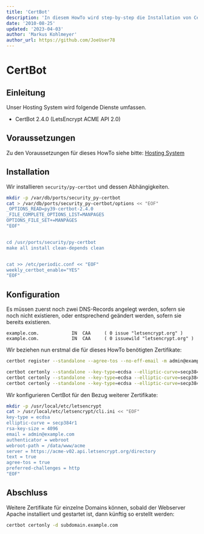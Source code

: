 ```yaml
---
title: 'CertBot'
description: 'In diesem HowTo wird step-by-step die Installation von CertBot für ein Hosting System auf Basis von FreeBSD 64Bit auf einem dedizierten Server beschrieben.'
date: '2010-08-25'
updated: '2023-04-03'
author: 'Markus Kohlmeyer'
author_url: https://github.com/JoeUser78
---
```


# CertBot

## Einleitung

Unser Hosting System wird folgende Dienste umfassen.

- CertBot 2.4.0 (LetsEncrypt ACME API 2.0)

## Voraussetzungen

Zu den Voraussetzungen für dieses HowTo siehe bitte: [Hosting System](/howtos/freebsd/hosting_system/)

## Installation

Wir installieren `security/py-certbot` und dessen Abhängigkeiten.

``` bash
mkdir -p /var/db/ports/security_py-certbot
cat > /var/db/ports/security_py-certbot/options << "EOF"
_OPTIONS_READ=py39-certbot-2.4.0
_FILE_COMPLETE_OPTIONS_LIST=MANPAGES
OPTIONS_FILE_SET+=MANPAGES
"EOF"


cd /usr/ports/security/py-certbot
make all install clean-depends clean


cat >> /etc/periodic.conf << "EOF"
weekly_certbot_enable="YES"
"EOF"
```

## Konfiguration

Es müssen zuerst noch zwei DNS-Records angelegt werden, sofern sie noch nicht existieren, oder entsprechend geändert werden, sofern sie bereits existieren.

``` dns-zone
example.com.            IN  CAA     ( 0 issue "letsencrypt.org" )
example.com.            IN  CAA     ( 0 issuewild "letsencrypt.org" )
```

Wir beziehen nun erstmal die für dieses HowTo benötigten Zertifikate:

``` bash
certbot register --standalone --agree-tos --no-eff-email -m admin@example.com

certbot certonly --standalone --key-type=ecdsa --elliptic-curve=secp384r1 -d devnull.example.com -d example.com
certbot certonly --standalone --key-type=ecdsa --elliptic-curve=secp384r1 -d mail.example.com
certbot certonly --standalone --key-type=ecdsa --elliptic-curve=secp384r1 -d www.example.com
```

Wir konfigurieren CertBot für den Bezug weiterer Zertifikate:

``` bash
mkdir -p /usr/local/etc/letsencrypt
cat > /usr/local/etc/letsencrypt/cli.ini << "EOF"
key-type = ecdsa
elliptic-curve = secp384r1
rsa-key-size = 4096
email = admin@example.com
authenticator = webroot
webroot-path = /data/www/acme
server = https://acme-v02.api.letsencrypt.org/directory
text = true
agree-tos = true
preferred-challenges = http
"EOF"
```

## Abschluss

Weitere Zertifikate für einzelne Domains können, sobald der Webserver Apache installiert und gestartet ist, dann künftig so erstellt werden:

``` bash
certbot certonly -d subdomain.example.com
```
